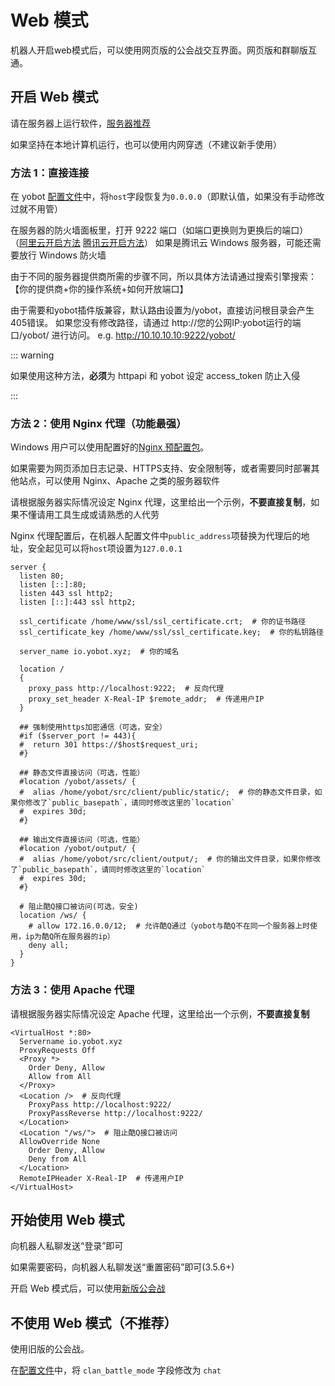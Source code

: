 # Web 模式

机器人开启web模式后，可以使用网页版的公会战交互界面。网页版和群聊版互通。

## 开启 Web 模式

请在服务器上运行软件，[服务器推荐](../install/server.md)

如果坚持在本地计算机运行，也可以使用内网穿透（不建议新手使用）

### 方法 1：直接连接

在 yobot [配置文件](./configuration.md)中，将`host`字段恢复为`0.0.0.0`（即默认值，如果没有手动修改过就不用管）

在服务器的防火墙面板里，打开 9222 端口（如端口更换则为更换后的端口）  
（[阿里云开启方法](https://help.aliyun.com/document_detail/25471.html) [腾讯云开启方法](https://cloud.tencent.com/document/product/213/39740)）
如果是腾讯云 Windows 服务器，可能还需要放行 Windows 防火墙

由于不同的服务器提供商所需的步骤不同，所以具体方法请通过搜索引擎搜索：【你的提供商+你的操作系统+如何开放端口】

由于需要和yobot插件版兼容，默认路由设置为/yobot，直接访问根目录会产生405错误。
如果您没有修改路径，请通过 http://您的公网IP:yobot运行的端口/yobot/ 进行访问。
e.g. http://10.10.10.10:9222/yobot/

::: warning

如果使用这种方法，**必须**为 httpapi 和 yobot 设定 access_token 防止入侵

:::

### 方法 2：使用 Nginx 代理（功能最强）

Windows 用户可以使用配置好的[Nginx 预配置包](./windows-nginx-package.md)。

如果需要为网页添加日志记录、HTTPS支持、安全限制等，或者需要同时部署其他站点，可以使用 Nginx、Apache 之类的服务器软件

请根据服务器实际情况设定 Nginx 代理，这里给出一个示例，**不要直接复制**，如果不懂请用工具生成或请熟悉的人代劳

Nginx 代理配置后，在机器人配置文件中`public_address`项替换为代理后的地址，安全起见可以将`host`项设置为`127.0.0.1`

```nginx
server {
  listen 80;
  listen [::]:80;
  listen 443 ssl http2;
  listen [::]:443 ssl http2;

  ssl_certificate /home/www/ssl/ssl_certificate.crt;  # 你的证书路径
  ssl_certificate_key /home/www/ssl/ssl_certificate.key;  # 你的私钥路径

  server_name io.yobot.xyz;  # 你的域名

  location /
  {
    proxy_pass http://localhost:9222;  # 反向代理
    proxy_set_header X-Real-IP $remote_addr;  # 传递用户IP
  }

  ## 强制使用https加密通信（可选，安全）
  #if ($server_port != 443){
  #  return 301 https://$host$request_uri;
  #}

  ## 静态文件直接访问（可选，性能）
  #location /yobot/assets/ {
  #  alias /home/yobot/src/client/public/static/;  # 你的静态文件目录，如果你修改了`public_basepath`，请同时修改这里的`location`
  #  expires 30d;
  #}

  ## 输出文件直接访问（可选，性能）
  #location /yobot/output/ {
  #  alias /home/yobot/src/client/output/;  # 你的输出文件目录，如果你修改了`public_basepath`，请同时修改这里的`location`
  #  expires 30d;
  #}

  # 阻止酷Q接口被访问(可选，安全)
  location /ws/ {
    # allow 172.16.0.0/12;  # 允许酷Q通过（yobot与酷Q不在同一个服务器上时使用，ip为酷Q所在服务器的ip）
    deny all;
  }
}
```

### 方法 3：使用 Apache 代理

请根据服务器实际情况设定 Apache 代理，这里给出一个示例，**不要直接复制**

```apacheconf
<VirtualHost *:80>
  Servername io.yobot.xyz
  ProxyRequests Off
  <Proxy *>
    Order Deny, Allow
    Allow from All
  </Proxy>
  <Location />  # 反向代理
    ProxyPass http://localhost:9222/
    ProxyPassReverse http://localhost:9222/
  </Location>
  <Location "/ws/">  # 阻止酷Q接口被访问
  AllowOverride None
    Order Deny, Allow
    Deny from All
  </Location>
  RemoteIPHeader X-Real-IP  # 传递用户IP
</VirtualHost>
```

## 开始使用 Web 模式

向机器人私聊发送“登录”即可

如果需要密码，向机器人私聊发送“重置密码”即可\(3.5.6+\)

开启 Web 模式后，可以使用[新版公会战](./web-clanbattle.md)

## 不使用 Web 模式（不推荐）

使用旧版的公会战。

在[配置文件](./configuration.md)中，将 `clan_battle_mode` 字段修改为 `chat`
